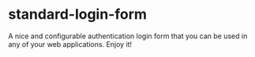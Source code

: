 # standard-login-form
A nice and configurable authentication login form that you can be used in any of your web applications. Enjoy it!
